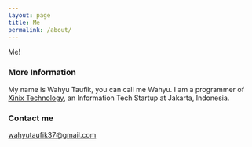 ```yaml
---
layout: page
title: Me
permalink: /about/
---
```


Me!

### More Information

My name is Wahyu Taufik, you can call me Wahyu. I am a programmer of [Xinix Technology](http://xinix.co.id), an Information Tech Startup at Jakarta, Indonesia.

### Contact me

[wahyutaufik37@gmail.com](mailto:wahyutaufik37@gmail.com)